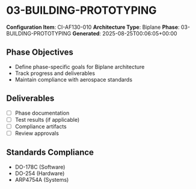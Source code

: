 # 03-BUILDING-PROTOTYPING

**Configuration Item**: CI-AF130-010
**Architecture Type**: Biplane
**Phase**: 03-BUILDING-PROTOTYPING
**Generated**: 2025-08-25T00:06:05+00:00

## Phase Objectives
- Define phase-specific goals for Biplane architecture
- Track progress and deliverables
- Maintain compliance with aerospace standards

## Deliverables
- [ ] Phase documentation
- [ ] Test results (if applicable)
- [ ] Compliance artifacts
- [ ] Review approvals

## Standards Compliance
- DO-178C (Software)
- DO-254 (Hardware)
- ARP4754A (Systems)
